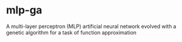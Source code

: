 # mlp-ga
A multi-layer perceptron (MLP) artificial neural network evolved with a genetic algorithm for a task of function approximation

